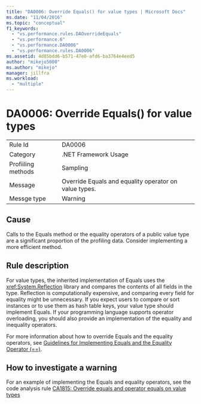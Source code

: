```yaml
---
title: "DA0006: Override Equals() for value types | Microsoft Docs"
ms.date: "11/04/2016"
ms.topic: "conceptual"
f1_keywords:
  - "vs.performance.rules.DAOverrideEquals"
  - "vs.performance.6"
  - "vs.performance.DA0006"
  - "vs.performance.rules.DA0006"
ms.assetid: 4d85bdd6-b571-47e0-afd6-ba3764e4eed5
author: "mikejo5000"
ms.author: "mikejo"
manager: jillfra
ms.workload:
  - "multiple"
---
```

# DA0006: Override Equals() for value types

|||
|-|-|
|Rule Id|DA0006|
|Category|.NET Framework Usage|
|Profiiling methods|Sampling|
|Message|Override Equals and equality operator on value types.|
|Messge type|Warning|

## Cause
 Calls to the Equals method or the equality operators of a public value type are a significant proportion of the profiling data. Consider implementing a more efficient method.

## Rule description
 For value types, the inherited implementation of Equals uses the <xref:System.Reflection> library and compares the contents of all fields in the type. Reflection is computationally expensive, and comparing every field for equality might be unnecessary. If you expect users to compare or sort instances or to use them as hash table keys, your value type should implement Equals. If your programming language supports operator overloading, you should also provide an implementation of the equality and inequality operators.

 For more information about how to override Equals and the equality operators, see [Guidelines for Implementing Equals and the Equality Operator (==)](http://go.microsoft.com/fwlink/?LinkId=177818).

## How to investigate a warning
 For an example of implementing the Equals and equality operators, see the code analysis rule [CA1815: Override equals and operator equals on value types](../code-quality/ca1815.md)